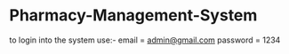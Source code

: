 # Pharmacy-Management-System

to login into the system use:-
email = admin@gmail.com
password = 1234
